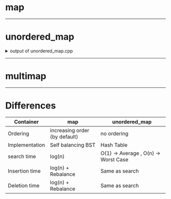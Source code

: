 # map

---

# unordered_map

<details>
<summary>output of unordered_map.cpp</summary>

```
3.14
3.14

0

Key not found

e 2.718
loge 1
log10 2.302
root3 1.732
NA 0
root2 1.414
PI 3.14

e  2.718
loge  1
log10  2.302
root3  1.732
NA  0
root2  1.414
PI  3.14
```
</details>

---

# multimap

---

# Differences

|  Container | map  | unordered_map   |
|-----------------|---------------------------------|--------------------------------------|
| Ordering        | increasing  order (by default)  | no ordering                          |
| Implementation  | Self balancing BST              | Hash Table                           |
| search time     | log(n)                          | O(1) -> Average , O(n) -> Worst Case |
| Insertion time  | log(n) + Rebalance              | Same as search                       |
| Deletion time   | log(n) + Rebalance              | Same as search                       |
